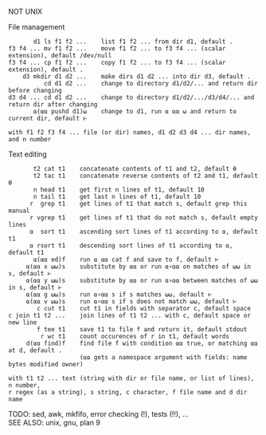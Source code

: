 NOT UNIX                                                                                           
                                                                                                   
File management                                                                                    
                                                                                                   
           d1 ls f1 f2 ...    list f1 f2 ... from dir d1, default .                                
    f3 f4 ... mv f1 f2 ...    move f1 f2 ... to f3 f4 ... (scalar extension), default /dev/null    
    f3 f4 ... cp f1 f2 ...    copy f1 f2 ... to f3 f4 ... (scalar extension), default .            
        d3 mkdir d1 d2 ...    make dirs d1 d2 ... into dir d3, default .                           
              cd d1 d2 ...    change to directory d1/d2/... and return dir before changing         
    d3 d4 ... cd d1 d2 ...    change to directory d1/d2/.../d3/d4/... and return dir after changing
           ⍺(⍺⍺ pushd d1)⍵    change to d1, run ⍺ ⍺⍺ ⍵ and return to current dir, default ⊢        
                                                                                                   
    with f1 f2 f3 f4 ... file (or dir) names, d1 d2 d3 d4 ... dir names, and n number              
                                                                                                   
Text editing                                                                                       
                                                                                                   
           t2 cat t1    concatenate contents of t1 and t2, default ⍬                               
           t2 tac t1    concatenate reverse contents of t2 and t1, default ⍬                       
           n head t1    get first n lines of t1, default 10                                        
           n tail t1    get last n lines of t1, default 10                                         
          r  grep t1    get lines of t1 that match s, default grep this manual                     
          r vgrep t1    get lines of t1 that do not match s, default empty lines                   
          ⍺  sort t1    ascending sort lines of t1 according to ⍺, default t1                      
          ⍺ rsort t1    descending sort lines of t1 according to ⍺, default t1                     
           ⍺(⍺⍺ ed)f    run ⍺ ⍺⍺ cat f and save to f, default ⊢                                    
         ⍺(⍺⍺ x ⍵⍵)s    substitute by ⍺⍺ or run ⍺∘⍺⍺ on matches of ⍵⍵ in s, default ⊢              
         ⍺(⍺⍺ y ⍵⍵)s    substitute by ⍺⍺ or run ⍺∘⍺⍺ between matches of ⍵⍵ in s, default ⊢         
         ⍺(⍺⍺ g ⍵⍵)s    run ⍺∘⍺⍺ s if s matches ⍵⍵, default ⊢                                      
         ⍺(⍺⍺ v ⍵⍵)s    run ⍺∘⍺⍺ s if s does not match ⍵⍵, default ⊢                               
            c cut t1    cut t1 in fields with separator c, default space                           
    c join t1 t2 ...    join lines of t1 t2 ... with c, default space or new line                  
            f tee t1    save t1 to file f and return it, default stdout                            
             r wc t1    count occurences of r in t1, default words                                 
         d(⍺⍺ find)f    find file f with condition ⍺⍺ true, or matching ⍺⍺ at d, default .         
                        (⍺⍺ gets a namespace argument with fields: name bytes modified owner)      
                                                                                                   
    with t1 t2 ... text (string with dir or file name, or list of lines), n number,                
    r regex (as a string), s string, c character, f file name and d dir name                       
                                                                                                   
TODO: sed, awk, mkfifo, error checking (!), tests (!!), ...                                        
SEE ALSO: unix, gnu, plan 9                                                                        
